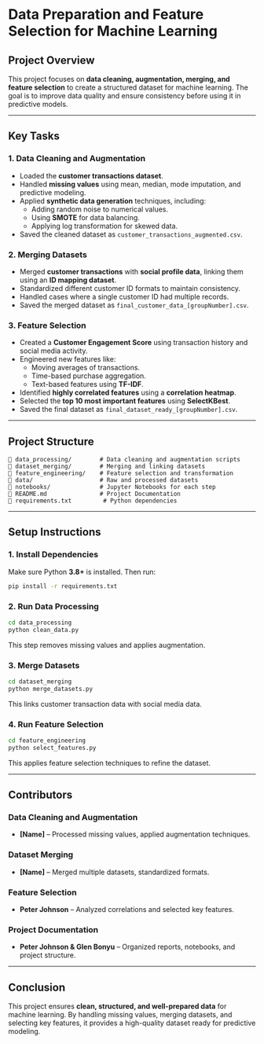 # **Data Preparation and Feature Selection for Machine Learning**  

## **Project Overview**  
This project focuses on **data cleaning, augmentation, merging, and feature selection** to create a structured dataset for machine learning. The goal is to improve data quality and ensure consistency before using it in predictive models.

---

## **Key Tasks**  

### **1. Data Cleaning and Augmentation**  
- Loaded the **customer transactions dataset**.  
- Handled **missing values** using mean, median, mode imputation, and predictive modeling.  
- Applied **synthetic data generation** techniques, including:  
  - Adding random noise to numerical values.  
  - Using **SMOTE** for data balancing.  
  - Applying log transformation for skewed data.  
- Saved the cleaned dataset as `customer_transactions_augmented.csv`.  

### **2. Merging Datasets**  
- Merged **customer transactions** with **social profile data**, linking them using an **ID mapping dataset**.  
- Standardized different customer ID formats to maintain consistency.  
- Handled cases where a single customer ID had multiple records.  
- Saved the merged dataset as `final_customer_data_[groupNumber].csv`.  

### **3. Feature Selection**  
- Created a **Customer Engagement Score** using transaction history and social media activity.  
- Engineered new features like:  
  - Moving averages of transactions.  
  - Time-based purchase aggregation.  
  - Text-based features using **TF-IDF**.  
- Identified **highly correlated features** using a **correlation heatmap**.  
- Selected the **top 10 most important features** using **SelectKBest**.  
- Saved the final dataset as `final_dataset_ready_[groupNumber].csv`.  

---

## **Project Structure**  

```
📂 data_processing/        # Data cleaning and augmentation scripts
📂 dataset_merging/        # Merging and linking datasets
📂 feature_engineering/    # Feature selection and transformation
📂 data/                   # Raw and processed datasets
📂 notebooks/              # Jupyter Notebooks for each step
📜 README.md               # Project Documentation
📜 requirements.txt         # Python dependencies
```

---

## **Setup Instructions**  

### **1. Install Dependencies**
Make sure Python **3.8+** is installed. Then run:
```bash
pip install -r requirements.txt
```

### **2. Run Data Processing**
```bash
cd data_processing
python clean_data.py
```
This step removes missing values and applies augmentation.

### **3. Merge Datasets**
```bash
cd dataset_merging
python merge_datasets.py
```
This links customer transaction data with social media data.

### **4. Run Feature Selection**
```bash
cd feature_engineering
python select_features.py
```
This applies feature selection techniques to refine the dataset.

---

## **Contributors**  

### **Data Cleaning and Augmentation**
- **[Name]** – Processed missing values, applied augmentation techniques.  

### **Dataset Merging**
- **[Name]** – Merged multiple datasets, standardized formats.  

### **Feature Selection**
- **Peter Johnson** – Analyzed correlations and selected key features.  

### **Project Documentation**
- **Peter Johnson & Glen Bonyu** – Organized reports, notebooks, and project structure.  

---

## **Conclusion**  
This project ensures **clean, structured, and well-prepared data** for machine learning. By handling missing values, merging datasets, and selecting key features, it provides a high-quality dataset ready for predictive modeling.
